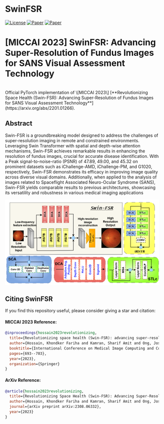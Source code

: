 # SwinFSR

[![License](https://img.shields.io/badge/license-NC-blue.svg)](LICENSE)
[![Paper](https://img.shields.io/badge/paper-arXiv.2312.06709-blue.svg)](https://arxiv.org/abs/2308.06332)
[![Paper](https://img.shields.io/badge/paper-MICCAI.2023-green.svg)](https://link.springer.com/chapter/10.1007/978-3-031-43990-2_65)

# \[MICCAI 2023\] SwinFSR: Advancing Super-Resolution of Fundus Images for SANS Visual Assessment Technology

<br clear="left"/>
Official PyTorch implementation of \[MICCAI 2023\] [**Revolutionizing Space Health (Swin-FSR): Advancing Super-Resolution of Fundus Images for SANS Visual Assessment Technology**](https://arxiv.org/abs/2201.01266).


## Abstract
Swin-FSR is a groundbreaking model designed to address the challenges of super-resolution imaging in remote and constrained environments. Leveraging Swin Transformer with spatial and depth-wise attention mechanisms, Swin-FSR achieves remarkable results in enhancing the resolution of fundus images, crucial for accurate disease identification. With a Peak signal-to-noise-ratio (PSNR) of 47.89, 49.00, and 45.32 on prominent datasets such as iChallenge-AMD, iChallenge-PM, and G1020, respectively, Swin-FSR demonstrates its efficacy in improving image quality across diverse visual domains. Additionally, when applied to the analysis of images related to Spaceflight Associated Neuro-Ocular Syndrome (SANS), Swin-FSR yields comparable results to previous architectures, showcasing its versatility and robustness in various medical imaging applications


<div align="left">
  <img src="Fig1.png" width="900"/>
</div>



## Citing SwinFSR

If you find this repository useful, please consider giving a star and citation:

#### MICCAI 2023 Reference:
```bibtex
@inproceedings{hossain2023revolutionizing,
  title={Revolutionizing space health (Swin-FSR): advancing super-resolution of fundus images for SANS visual assessment technology},
  author={Hossain, Khondker Fariha and Kamran, Sharif Amit and Ong, Joshua and Lee, Andrew G and Tavakkoli, Alireza},
  booktitle={International Conference on Medical Image Computing and Computer-Assisted Intervention},
  pages={693--703},
  year={2023},
  organization={Springer}
}
```

#### ArXiv Reference:
```bibtex
@article{hossain2023revolutionizing,
  title={Revolutionizing Space Health (Swin-FSR): Advancing Super-Resolution of Fundus Images for SANS Visual Assessment Technology},
  author={Hossain, Khondker Fariha and Kamran, Sharif Amit and Ong, Joshua and Lee, Andrew G and Tavakkoli, Alireza},
  journal={arXiv preprint arXiv:2308.06332},
  year={2023}
}
```
